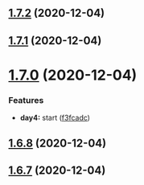 ## [1.7.2](https://github.com/dds/aoc2020/compare/v1.7.1...v1.7.2) (2020-12-04)



## [1.7.1](https://github.com/dds/aoc2020/compare/v1.7.0...v1.7.1) (2020-12-04)



# [1.7.0](https://github.com/dds/aoc2020/compare/v1.6.8...v1.7.0) (2020-12-04)


### Features

* **day4:** start ([f3fcadc](https://github.com/dds/aoc2020/commit/f3fcadcc039ee9a8d58378810bfec0281194d2b0))



## [1.6.8](https://github.com/dds/aoc2020/compare/v1.6.7...v1.6.8) (2020-12-04)



## [1.6.7](https://github.com/dds/aoc2020/compare/v1.6.6...v1.6.7) (2020-12-04)



